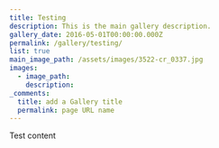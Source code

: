 ```yaml
---
title: Testing
description: This is the main gallery description.
gallery_date: 2016-05-01T00:00:00.000Z
permalink: /gallery/testing/
list: true
main_image_path: /assets/images/3522-cr_0337.jpg
images:
  - image_path:
    description:
_comments:
  title: add a Gallery title
  permalink: page URL name
---
```



Test content